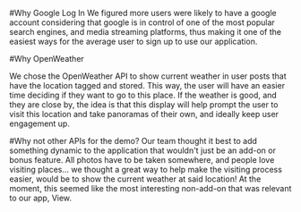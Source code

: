 #Why Google Log In
We figured more users were likely to have a google account considering that google is 
in control of one of the most popular search engines, and media streaming platforms, 
thus making it one of the easiest ways for the average user to sign up to use
our application.

#Why OpenWeather

We chose the OpenWeather API to show current weather in user posts 
that have the location tagged and stored. This way, the user will have
an easier time deciding if they want to go to this place. If the 
weather is good, and they are close by, the idea is that this display
will help prompt the user to visit this location and take panoramas of
their own, and ideally keep user engagement up. 

#Why not other APIs for the demo?
Our team thought it best to add something dynamic
to the application that wouldn't just be an 
add-on or bonus feature. All photos have to be
taken somewhere, and people love visiting places...
we thought a great way to help make the visiting process
easier, would be to show the current weather at said location!
At the moment, this seemed like the most interesting
non-add-on that was relevant to our app, View.